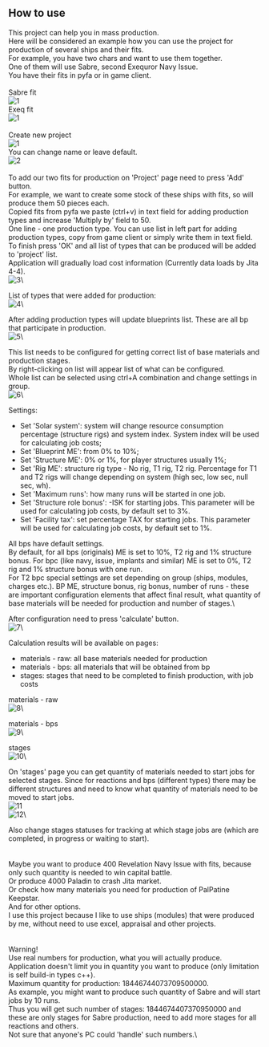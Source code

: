 ## How to use

This project can help you in mass production.\
Here will be considered an example how you can use the project for production of several ships and their fits.\
For example, you have two chars and want to use them together.\
One of them will use Sabre, second Exequror Navy Issue.\
You have their fits in pyfa or in game client.\
\
Sabre fit\
![1](../examples/example_sabre_pyfa.png)\
Exeq fit\
![1](../examples/example_exeq_pyfa.png)\
\
Create new project\
![1](../examples/example_01.png)\
You can change name or leave default.\
![2](../examples/example_02.png)\
\
To add our two fits for production on 'Project' page need to press 'Add' button.\
For example, we want to create some stock of these ships with fits, so will produce them 50 pieces each.\
Copied fits from pyfa we paste (ctrl+v) in text field for adding production types and increase 'Multiply by' field to 50.\
One line - one production type. You can use list in left part for adding production types, copy from game client or simply write them in text field.\
To finish press 'OК' and all list of types that can be produced will be added to 'project' list.\
Application will gradually load cost information (Currently data loads by Jita 4-4).\
![3](../examples/example_03.png)\

List of types that were added for production:\
![4](../examples/example_04.png)\

After adding production types will update blueprints list. These are all bp that participate in production.\
![5](../examples/example_05.png)\

This list needs to be configured for getting correct list of base materials and production stages.\
By right-clicking on list will appear list of what can be configured.\
Whole list can be selected using ctrl+A combination and change settings in group.\
![6](../examples/example_06.png)\

Settings:
- Set 'Solar system': system will change resource consumption percentage (structure rigs) and system index. System index will be used for calculating job costs;
- Set 'Blueprint ME': from 0% to 10%;
- Set 'Structure ME': 0% or 1%, for player structures usually 1%;
- Set 'Rig ME': structure rig type - No rig, T1 rig, T2 rig. Percentage for T1 and T2 rigs will change depending on system (high sec, low sec, null sec, wh).
- Set 'Maximum runs': how many runs will be started in one job.
- Set 'Structure role bonus': -ISK for starting jobs. This parameter will be used for calculating job costs, by default set to 3%.
- Set 'Facility tax': set percentage TAX for starting jobs. This parameter will be used for calculating job costs, by default set to 1%.

All bps have default settings.\
By default, for all bps (originals) ME is set to 10%, T2 rig and 1% structure bonus.
For bpc (like navy, issue, implants and similar) ME is set to 0%, T2 rig and 1% structure bonus with one run.\
For T2 bpc special settings are set depending on group (ships, modules, charges etc.).
BP ME, structure bonus, rig bonus, number of runs - these are important configuration elements that affect final result, what quantity of base materials will be needed for production and number of stages.\

After configuration need to press 'calculate' button.\
![7](../examples/example_07.png)\

Calculation results will be available on pages:
- materials - raw: all base materials needed for production
- materials - bps: all materials that will be obtained from bp
- stages: stages that need to be completed to finish production, with job costs

materials - raw\
![8](../examples/example_08.png)\

materials - bps\
![9](../examples/example_09.png)\

stages\
![10](../examples/example_10.png)\

On 'stages' page you can get quantity of materials needed to start jobs for selected stages. Since for reactions and bps (different types) there may be different structures and need to know what quantity of materials need to be moved to start jobs.\
![11](../examples/example_11.png)\
![12](../examples/example_12.png)\

Also change stages statuses for tracking at which stage jobs are (which are completed, in progress or waiting to start).\
\
\
Maybe you want to produce 400 Revelation Navy Issue with fits, because only such quantity is needed to win capital battle.\
Or produce 4000 Paladin to crash Jita market.\
Or check how many materials you need for production of PalPatine Keepstar.\
And for other options.\
I use this project because I like to use ships (modules) that were produced by me, without need to use excel, appraisal and other projects.\
\
\
Warning!\
Use real numbers for production, what you will actually produce.\
Application doesn't limit you in quantity you want to produce (only limitation is self build-in types c++).\
Maximum quantity for production: 18446744073709500000.\
As example, you might want to produce such quantity of Sabre and will start jobs by 10 runs.\
Thus you will get such number of stages: 1844674407370950000 and these are only stages for Sabre production, need to add more stages for all reactions and others.\
Not sure that anyone's PC could 'handle' such numbers.\